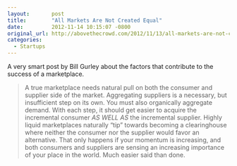 ```yaml
---
layout:       post
title:        "All Markets Are Not Created Equal"
date:         2012-11-14 10:15:07 -0800
original_url: http://abovethecrowd.com/2012/11/13/all-markets-are-not-created-equal-10-factors-to-consider-when-evaluating-digital-marketplaces/
categories:
  - Startups
---
```


A very smart post by Bill Gurley about the factors that contribute to the success of a marketplace.

 > A true marketplace needs natural pull on both the consumer and supplier side of the market. Aggregating suppliers is a necessary, but insufficient step on its own. You must also organically aggregate demand. With each step, it should get easier to acquire the incremental consumer *AS WELL AS* the incremental supplier. Highly liquid marketplaces naturally “tip” towards becoming a clearinghouse where neither the consumer nor the supplier would favor an alternative. That only happens if your momentum is increasing, and both consumers and suppliers are sensing an increasing importance of your place in the world. Much easier said than done.

